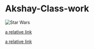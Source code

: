 # Akshay-Class-work
![Star Wars](https://www.hdwallpapers.in/thumbs/2017/star_wars_the_last_jedi_hd_2017-t2.jpg)


[a relative link](https://www.youtube.com/)






















[a relative link](testing.md)
